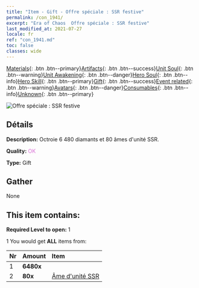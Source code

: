 ```yaml
---
title: "Item - Gift - Offre spéciale : SSR festive"
permalink: /con_1941/
excerpt: "Era of Chaos  Offre spéciale : SSR festive"
last_modified_at: 2021-07-27
locale: fr
ref: "con_1941.md"
toc: false
classes: wide
---
```

 [Materials](/ItemsFR/){: .btn .btn--primary}[Artifacts](/ItemsFR/Artifacts/){: .btn .btn--success}[Unit Soul](/ItemsFR/UnitSoul/){: .btn .btn--warning}[Unit Awakening](/ItemsFR/UnitAwakening/){: .btn .btn--danger}[Hero Soul](/ItemsFR/HeroSoul/){: .btn .btn--info}[Hero Skill](/ItemsFR/HeroSkill/){: .btn .btn--primary}[Gift](/ItemsFR/Gift/){: .btn .btn--success}[Event related](/ItemsFR/Events/){: .btn .btn--warning}[Avatars](/ItemsFR/Avatars/){: .btn .btn--danger}[Consumables](/ItemsFR/Consumables/){: .btn .btn--info}[Unknown](/ItemsFR/Unknown/){: .btn .btn--primary}

 ![Offre spéciale : SSR festive](/images/t/i_907327.png)

## Détails
 **Description:** Octroie 6 480 diamants et 80 âmes d'unité SSR.

 **Quality:** <span style="color: #DA70D6">OK</span>

 **Type:** Gift

## Gather

  None

## This item contains:

 **Required Level to open:** 1

 1 You would get **ALL** items  from:

  | Nr | Amount |     Item    |
  |:---|:-------|:------------|
  | 1 |  **6480x** | <i class="fas fa-gem"/> |  | 
  | 2 |  **80x** | [Âme d'unité SSR](/ItemsFR/con_535/) |  | 

